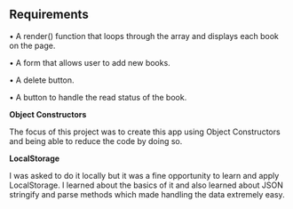 ## Requirements

• A render() function that loops through the array and displays each book on the page.

• A form that allows user to add new books.

• A delete button.

• A button to handle the read status of the book.

**Object Constructors**

The focus of this project was to create this app using Object Constructors and being able to reduce the code by doing so.

**LocalStorage**

I was asked to do it locally but it was a fine opportunity to learn and apply LocalStorage. I learned about the basics of it and also learned about JSON stringify and parse methods which made handling the data extremely easy.
